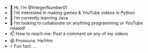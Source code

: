 - 👋 Hi, I’m @IntegerNumber01
- 👀 I’m interested in making games & YouTube videos in Python
- 🌱 I’m currently learning Java
- 💞️ I’m looking to collaborate on anything programming or YouTube related!
- 📫 How to reach me: Post a comment on any of my videos
- 😄 Pronouns: He/Him
- ⚡ Fun fact: ...

<!---
IntegerNumber01/IntegerNumber01 is a ✨ special ✨ repository because its `README.md` (this file) appears on your GitHub profile.
You can click the Preview link to take a look at your changes.
--->

